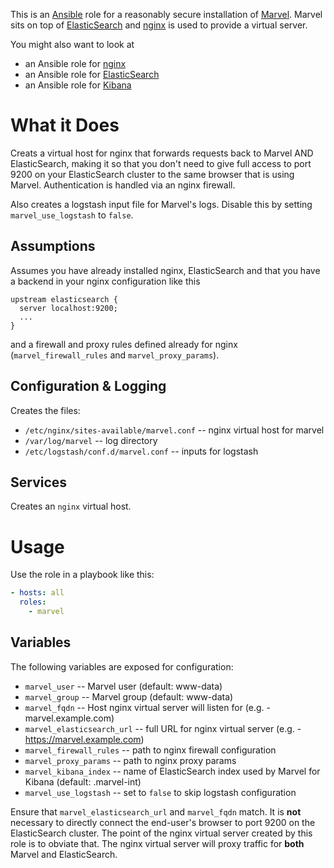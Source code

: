 This is an [Ansible](http://www.ansible.com/home) role for a
reasonably secure installation of
[Marvel](http://www.elasticsearch.org/overview/marvel).  Marvel sits
on top of [ElasticSearch](http://www.elasticsearch.org/) and
[nginx](http://nginx.org) is used to provide a virtual server.

You might also want to look at

* an Ansible role for [nginx](https://github.com/dhruvbansal/nginx-ansible-role)
* an Ansible role for [ElasticSearch](https://github.com/dhruvbansal/elasticsearch-ansible-role)
* an Ansible role for [Kibana](https://github.com/dhruvbansal/kibana-ansible-role)

# What it Does

Creats a virtual host for nginx that forwards requests back to Marvel
AND ElasticSearch, making it so that you don't need to give full
access to port 9200 on your ElasticSearch cluster to the same browser
that is using Marvel.  Authentication is handled via an nginx
firewall.

Also creates a logstash input file for Marvel's logs.  Disable this by
setting `marvel_use_logstash` to `false`.

## Assumptions

Assumes you have already installed nginx, ElasticSearch and that you
have a backend in your nginx configuration like this

```
upstream elasticsearch {
  server localhost:9200;
  ...
}
```

and a firewall and proxy rules defined already for nginx
(`marvel_firewall_rules` and `marvel_proxy_params`).

## Configuration & Logging

Creates the files:

* `/etc/nginx/sites-available/marvel.conf` -- nginx virtual host for marvel
* `/var/log/marvel` -- log directory
* `/etc/logstash/conf.d/marvel.conf` -- inputs for logstash

## Services

Creates an `nginx` virtual host.

# Usage

Use the role in a playbook like this:

```yaml
- hosts: all
  roles:
    - marvel
```

## Variables

The following variables are exposed for configuration:

* `marvel_user` -- Marvel user (default: www-data)
* `marvel_group` -- Marvel group (default: www-data)
* `marvel_fqdn` -- Host nginx virtual server will listen for (e.g. - marvel.example.com)
* `marvel_elasticsearch_url` -- full URL for nginx virtual server (e.g. - https://marvel.example.com)
* `marvel_firewall_rules` -- path to nginx firewall configuration
* `marvel_proxy_params` -- path to nginx proxy params
* `marvel_kibana_index` -- name of ElasticSearch index used by Marvel for Kibana (default: .marvel-int)
* `marvel_use_logstash` -- set to `false` to skip logstash configuration

Ensure that `marvel_elasticsearch_url` and `marvel_fqdn` match.  It is
**not** necessary to directly connect the end-user's browser to port
9200 on the ElasticSearch cluster.  The point of the nginx virtual
server created by this role is to obviate that.  The nginx virtual
server will proxy traffic for **both** Marvel and ElasticSearch.

